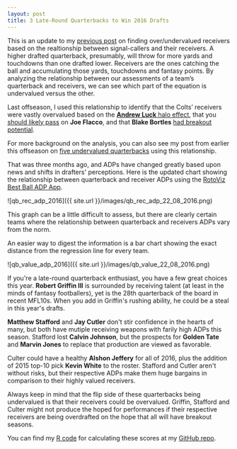 ```yaml
---
layout: post
title: 3 Late-Round Quarterbacks to Win 2016 Drafts 
---
```


This is an update to my [previous post](https://colekev.github.io/opportunity-scores-rookie-wr-2016/) on finding over/undervalued receivers based on the realtionship between signal-callers and their receivers. A higher drafted quarterback, presumably, will throw for more yards and touchdowns than one drafted lower. Receivers are the ones catching the ball and accumulating those yards, touchdowns and fantasy points. By analyzing the relationship between our assessments of a team’s quarterback and receivers, we can see which part of the equation is undervalued versus the other.

Last offseason, I used this relationship to identify that the Colts’ receivers were vastly overvalued based on the [**Andrew Luck** halo effect](http://rotoviz.com/2015/04/andrew-luck-fantasy-halo-effect/), that you [should likely pass](http://rotoviz.com/2015/04/trestman-effect-joe-flacco-actually-undervalued/) on **Joe Flacco**, and that **Blake Bortles** [had breakout potential](http://rotoviz.com/2015/04/four-quarterbackreceiver-adp-arbitrage-opportunities/).

For more background on the analysis, you can also see my post from earlier this offseason on [five undervalued quarterbacks](http://rotoviz.com/2016/05/undervalued-quarterbacks-fantasy-2016/?hvid=2JrtbF) using this relationship. 

That was three months ago, and ADPs have changed greatly based upon news and shifts in drafters' perceptions. Here is the updated chart showing the relationship between quarterback and receiver ADPs using the [RotoViz Best Ball ADP App](http://rotoviz.com/best-ball-adp/).

![qb_rec_adp_2016]({{ site.url }}/images/qb_rec_adp_22_08_2016.png)

This graph can be a little difficult to assess, but there are clearly certain teams where the relationship between quarterback and receivers ADPs vary from the norm. 

An easier way to digest the information is a bar chart showing the exact distance from the regression line for every team.

![qb_value_adp_2016]({{ site.url }}/images/qb_value_22_08_2016.png)

If you're a late-round quarterback enthusiast, you have a few great choices this year. **Robert Griffin III** is surrounded by receiving talent (at least in the minds of fantasy footballers), yet is the 28th quarterback of the board in recent MFL10s. When you add in Griffin's rushing ability, he could be a steal in this year's drafts.

**Matthew Stafford** and **Jay Cutler** don't stir confidence in the hearts of many, but both have mutiple receiving weapons with farily high ADPs this season. Stafford lost **Calvin Johnson**, but the prospects for **Golden Tate** and **Marvin Jones** to replace that production are viewed as favorable. 

Culter could have a healthy **Alshon Jeffery** for all of 2016, plus the addition of 2015 top-10 pick **Kevin White** to the roster. Stafford and Cutler aren't without risks, but their respective ADPs make them huge bargains in comparison to their highly valued receivers.

Always keep in mind that the flip side of these quarterbacks being undervalued is that their receivers could be overvalued. Griffin, Stafford and Culter might not produce the hoped for performances if their respective receivers are being overdrafted on the hope that all will have breakout seasons.

You can find my [R code](https://github.com/colekev/Opportunity-Scores-for-Rookie-WRs/blob/master/OS_2016.R) for calculating these scores at my [GitHub repo](https://github.com/colekev/Opportunity-Scores-for-Rookie-WRs).
